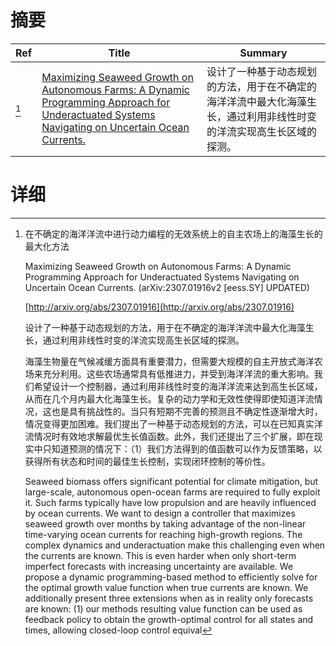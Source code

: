 # 摘要

| Ref | Title | Summary |
| --- | --- | --- |
| [^1] | [Maximizing Seaweed Growth on Autonomous Farms: A Dynamic Programming Approach for Underactuated Systems Navigating on Uncertain Ocean Currents.](http://arxiv.org/abs/2307.01916) | 设计了一种基于动态规划的方法，用于在不确定的海洋洋流中最大化海藻生长，通过利用非线性时变的洋流实现高生长区域的探测。 |

# 详细

[^1]: 在不确定的海洋洋流中进行动力编程的无效系统上的自主农场上的海藻生长的最大化方法

    Maximizing Seaweed Growth on Autonomous Farms: A Dynamic Programming Approach for Underactuated Systems Navigating on Uncertain Ocean Currents. (arXiv:2307.01916v2 [eess.SY] UPDATED)

    [http://arxiv.org/abs/2307.01916](http://arxiv.org/abs/2307.01916)

    设计了一种基于动态规划的方法，用于在不确定的海洋洋流中最大化海藻生长，通过利用非线性时变的洋流实现高生长区域的探测。

    

    海藻生物量在气候减缓方面具有重要潜力，但需要大规模的自主开放式海洋农场来充分利用。这些农场通常具有低推进力，并受到海洋洋流的重大影响。我们希望设计一个控制器，通过利用非线性时变的海洋洋流来达到高生长区域，从而在几个月内最大化海藻生长。复杂的动力学和无效性使得即使知道洋流情况，这也是具有挑战性的。当只有短期不完善的预测且不确定性逐渐增大时，情况变得更加困难。我们提出了一种基于动态规划的方法，可以在已知真实洋流情况时有效地求解最优生长值函数。此外，我们还提出了三个扩展，即在现实中只知道预测的情况下：（1）我们方法得到的值函数可以作为反馈策略，以获得所有状态和时间的最佳生长控制，实现闭环控制的等价性。

    Seaweed biomass offers significant potential for climate mitigation, but large-scale, autonomous open-ocean farms are required to fully exploit it. Such farms typically have low propulsion and are heavily influenced by ocean currents. We want to design a controller that maximizes seaweed growth over months by taking advantage of the non-linear time-varying ocean currents for reaching high-growth regions. The complex dynamics and underactuation make this challenging even when the currents are known. This is even harder when only short-term imperfect forecasts with increasing uncertainty are available. We propose a dynamic programming-based method to efficiently solve for the optimal growth value function when true currents are known. We additionally present three extensions when as in reality only forecasts are known: (1) our methods resulting value function can be used as feedback policy to obtain the growth-optimal control for all states and times, allowing closed-loop control equival
    

